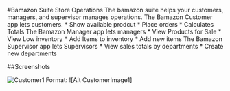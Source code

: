 #Bamazon Suite Store Operations
The bamazon suite helps your customers, managers, and supervisor manages operations.
The Bamazon Customer app lets customers.
    * Show available prodcut
    * Place orders
    * Calculates Totals
The Bamazon Manager app lets managers
    * View Products for Sale
    * View Low inventory
    * Add Items to inventory
    * Add new items
The Bamazon Supervisor app lets Supervisors
    * View sales totals by departments
    * Create new departments

##Screenshots

![Customer1](/assets/images/bamazon/bamazoncustomer1.jpg)
Format: ![Alt CustomerImage1]


